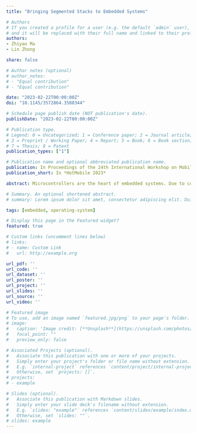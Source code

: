 ```yaml
---
title: "Bringing Segmented Stacks to Embedded Systems"

# Authors
# If you created a profile for a user (e.g. the default `admin` user), write the username (folder name) here 
# and it will be replaced with their full name and linked to their profile.
authors:
- Zhiyao Ma
- Lin Zhong

share: false

# Author notes (optional)
# author_notes:
# - "Equal contribution"
# - "Equal contribution"

date: "2023-02-22T00:00:00Z"
doi: "10.1145/3572864.3580344"

# Schedule page publish date (NOT publication's date).
publishDate: "2023-02-22T00:00:00Z"

# Publication type.
# Legend: 0 = Uncategorized; 1 = Conference paper; 2 = Journal article;
# 3 = Preprint / Working Paper; 4 = Report; 5 = Book; 6 = Book section;
# 7 = Thesis; 8 = Patent
publication_types: ["1"]

# Publication name and optional abbreviated publication name.
publication: In Proceedings of the 24th International Workshop on Mobile Computing Systems and Applications
publication_short: In *HotMobile 2023*

abstract: Microcontrollers are the heart of embedded systems. Due to cost and power constraints, they do not have memory management units (MMUs) or even memory protection units (MPUs). As a result, embedded software faces two related challenges both concerned with the stack. First, in a multi-tasking environment, physical memory used by the stack is usually statically allocated per task. Second, a stack overflow is difficult to detect for lower-end microcontrollers without an MPU. In this work, we argue that segmented stacks, a notion investigated and subsequently dismissed for systems with virtual memory, can solve both challenges for embedded software. We show that many problems with segmented stacks vanish on embedded systems and present novel solutions to the rest. Importantly, we show that segmented stacks, combined with Rust, can guarantee memory safety without MMU or MPU. Moreover, segmented stacks allow memory to be dynamically allocated to per-task stacks and can improve memory efficiency when combined with proper scheduling.

# Summary. An optional shortened abstract.
# summary: Lorem ipsum dolor sit amet, consectetur adipiscing elit. Duis posuere tellus ac convallis placerat. Proin tincidunt magna sed ex sollicitudin condimentum.

tags: [embedded, operating-system]

# Display this page in the Featured widget?
featured: true

# Custom links (uncomment lines below)
# links:
# - name: Custom Link
#   url: http://example.org

url_pdf: ''
url_code: ''
url_dataset: ''
url_poster: ''
url_project: ''
url_slides: ''
url_source: ''
url_video: ''

# Featured image
# To use, add an image named `featured.jpg/png` to your page's folder. 
# image:
#   caption: 'Image credit: [**Unsplash**](https://unsplash.com/photos/pLCdAaMFLTE)'
#   focal_point: ""
#   preview_only: false

# Associated Projects (optional).
#   Associate this publication with one or more of your projects.
#   Simply enter your project's folder or file name without extension.
#   E.g. `internal-project` references `content/project/internal-project/index.md`.
#   Otherwise, set `projects: []`.
# projects:
# - example

# Slides (optional).
#   Associate this publication with Markdown slides.
#   Simply enter your slide deck's filename without extension.
#   E.g. `slides: "example"` references `content/slides/example/index.md`.
#   Otherwise, set `slides: ""`.
# slides: example
---
```


<!-- {{% callout note %}}
Click the *Cite* button above to demo the feature to enable visitors to import publication metadata into their reference management software.
{{% /callout %}}

{{% callout note %}}
Create your slides in Markdown - click the *Slides* button to check out the example.
{{% /callout %}}

Supplementary notes can be added here, including [code, math, and images](https://wowchemy.com/docs/writing-markdown-latex/). -->
